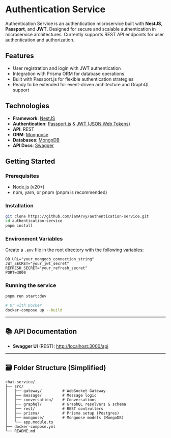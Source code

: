 
# Authentication Service

Authentication Service is an authentication microservice built with **NestJS**, **Passport**, and **JWT**. Designed for secure and scalable authentication in microservice architectures. Currently supports REST API endpoints for user authentication and authorization.

## Features

* User registration and login with JWT authentication
* Integration with Prisma ORM for database operations
* Built with Passport.js for flexible authentication strategies
* Ready to be extended for event-driven architecture and GraphQL support

## Technologies

* **Framework**: [NestJS](https://nestjs.com/)
* **Authentication**: [Passport.js](https://www.passportjs.org/) & [JWT (JSON Web Tokens)](https://jwt.io/)
* **API**: REST
* **ORM**: [Mongoose](https://www.mongoose.org/)
* **Databases**: [MongoDB](https://www.mongodb.org/)
* **API Docs**: [Swagger](https://swagger.org)

## Getting Started

### Prerequisites

- Node.js (v20+)
- npm, yarn, or pnpm (pnpm is recommended)

### Installation

```bash
git clone https://github.com/iamArvy/authentication-service.git
cd authentication-service
pnpm install
```

### Environment Variables

Create a `.env` file in the root directory with the following variables:

```
DB_URL="your_mongodb_connection_string"
JWT_SECRET="your_jwt_secret"
REFRESH_SECRET="your_refresh_secret"
PORT=3000
```

### Running the service

```bash
pnpm run start:dev

# Or with Docker
docker-compose up --build
```

---

## 📚 API Documentation

* **Swagger UI** (REST): [http://localhost:3000/api](http://localhost:3000/api)

---

## 🗃️ Folder Structure (Simplified)

```
chat-service/
├── src/
│   ├── gateway/         # WebSocket Gateway
│   ├── message/         # Message logic
│   ├── conversation/    # Conversations
│   ├── graphql/         # GraphQL resolvers & schema
│   ├── rest/            # REST controllers
│   ├── prisma/          # Prisma setup (Postgres)
│   ├── mongoose/        # Mongoose models (MongoDB)
│   └── app.module.ts
├── docker-compose.yml
└── README.md
```